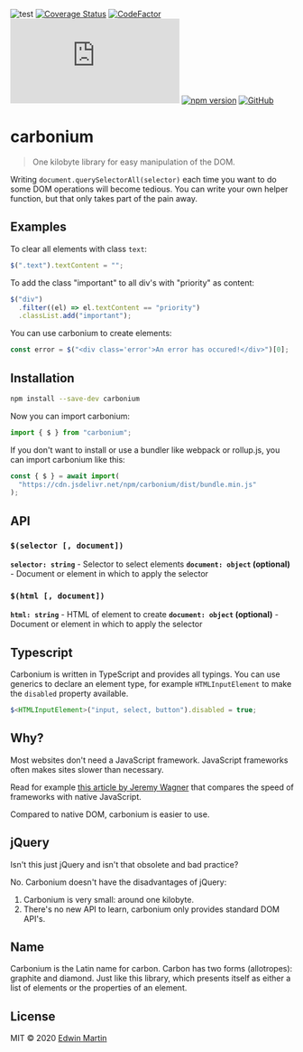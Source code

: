 ![test](https://github.com/edwinm/carbonium/workflows/Test/badge.svg) [![Coverage Status](https://coveralls.io/repos/github/edwinm/carbonium/badge.svg?branch=master)](https://coveralls.io/github/edwinm/carbonium?branch=master) [![CodeFactor](https://www.codefactor.io/repository/github/edwinm/carbonium/badge)](https://www.codefactor.io/repository/github/edwinm/carbonium) [![Size](https://img.shields.io/github/size/edwinm/carbonium/dist/bundle.min.js)](https://github.com/edwinm/carbonium/blob/master/dist/bundle.min.js) [![npm version](https://badge.fury.io/js/carbonium.svg)](https://www.npmjs.com/package/carbonium) [![GitHub](https://img.shields.io/github/license/edwinm/carbonium.svg)](https://github.com/edwinm/carbonium/blob/master/LICENSE)

# carbonium

> One kilobyte library for easy manipulation of the DOM.

Writing `document.querySelectorAll(selector)` each time you want to do some DOM operations will become tedious.
You can write your own helper function, but that only takes part of the pain away.

## Examples

To clear all elements with class `text`:

```javascript
$(".text").textContent = "";
```

To add the class "important" to all div's with "priority" as content:

```javascript
$("div")
  .filter((el) => el.textContent == "priority")
  .classList.add("important");
```

You can use carbonium to create elements:

```javascript
const error = $("<div class='error'>An error has occured!</div>")[0];
```

## Installation

```bash
npm install --save-dev carbonium
```

Now you can import carbonium:

```javascript
import { $ } from "carbonium";
```

If you don't want to install or use a bundler like webpack or rollup.js, you can import carbonium like this:

```javascript
const { $ } = await import(
  "https://cdn.jsdelivr.net/npm/carbonium/dist/bundle.min.js"
);
```

## API

### `$(selector [, document])`

**`selector: string`** - Selector to select elements
**`document: object` (optional)** - Document or element in which to apply the selector

### `$(html [, document])`

**`html: string`** - HTML of element to create
**`document: object` (optional)** - Document or element in which to apply the selector

## Typescript

Carbonium is written in TypeScript and provides all typings.
You can use generics to declare an element type,
for example `HTMLInputElement` to make the `disabled` property available.

```typescript
$<HTMLInputElement>("input, select, button").disabled = true;
```

## Why?

Most websites don't need a JavaScript framework.
JavaScript frameworks often makes sites slower than necessary.

Read for example [this article by Jeremy Wagner](https://css-tricks.com/radeventlistener-a-tale-of-client-side-framework-performance/)
that compares the speed of frameworks with native JavaScript.

Compared to native DOM, carbonium is easier to use.

## jQuery

Isn't this just jQuery and isn't that obsolete and bad practice?

No. Carbonium doesn't have the disadvantages of jQuery:

1. Carbonium is very small: around one kilobyte.
2. There's no new API to learn, carbonium only provides standard DOM API's.

## Name

Carbonium is the Latin name for carbon. Carbon has two forms (allotropes): graphite and diamond.
Just like this library, which presents itself as either a list of elements or the
properties of an element.

## License

MIT © 2020 [Edwin Martin](https://bitstorm.org/)
